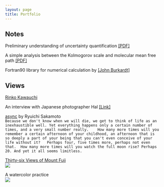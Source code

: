 ```yaml
---
layout: page
title: Portfolio
---
```


## Notes

Preliminary understanding of uncertainty quantification [[PDF]](../documents//understand-uq.pdf)

A simple analysis between the Kolmogorov scale and molecular mean free path [[PDF]](../documents//kolmogorov-mfp.pdf)

Fortran90 library for numerical calculation by [[John Burkardt]](http://people.sc.fsu.edu/~jburkardt/f_src/f_src.html)

## Views

[Rinko Kawauchi](http://rinkokawauchi.com/en/)

An interview with Japanese photographer Hal [[Link]](http://www.heyshow.com/mobile-article-detail/?id=36746)

[async](https://open.spotify.com/album/2535QNWIvsIszI8AglJQO4) by Ryuichi Sakamoto  
``Because we don't know when we will die, we get to think of life as an inexhaustible well. Yet everything happens only a certain number of times, and a very small number really.   
How many more times will you remember a certain afternoon of your childhood, an afternoon that is so deeply a part of your being that you can't even conceive of your life without it?  
Perhaps four, five times more, perhaps not even that. 
How many more times will you watch the full moon rise? Perhaps 20. And yet it all seems limitless. ``

[Thirty-six Views of Mount Fuji](https://en.wikipedia.org/wiki/Thirty-six_Views_of_Mount_Fuji)  
![](https://ws4.sinaimg.cn/large/006tNbRwgy1fynqtyvxh3j317i0u0e21.jpg)

A watercolor practice  
![](https://ws2.sinaimg.cn/large/006tNbRwgy1fyc8oocph0j30u00u04qq.jpg)
